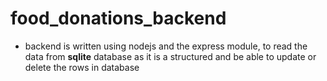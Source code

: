 # food_donations_backend
* backend is written using nodejs and the express module, to read the data from __sqlite__ database as it is a structured and be able to update or delete the rows in database
